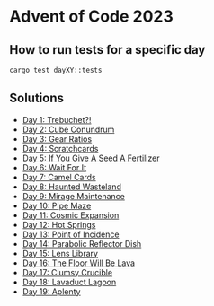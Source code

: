 # Advent of Code 2023

## How to run tests for a specific day

```bash
cargo test dayXY::tests
```

## Solutions

- [Day 1: Trebuchet?!](./src/day1.rs)
- [Day 2: Cube Conundrum](./src/day2.rs)
- [Day 3: Gear Ratios](./src/day3.rs)
- [Day 4: Scratchcards](./src/day4.rs)
- [Day 5: If You Give A Seed A Fertilizer](./src/day5.rs)
- [Day 6: Wait For It](./src/day6.rs)
- [Day 7: Camel Cards](./src/day7.rs)
- [Day 8: Haunted Wasteland](./src/day8.rs)
- [Day 9: Mirage Maintenance](./src/day9.rs)
- [Day 10: Pipe Maze](./src/day10.rs)
- [Day 11: Cosmic Expansion](./src/day11.rs)
- [Day 12: Hot Springs](./src/day12.rs)
- [Day 13: Point of Incidence](./src/day13.rs)
- [Day 14: Parabolic Reflector Dish](./src/day14.rs)
- [Day 15: Lens Library](./src/day15.rs)
- [Day 16: The Floor Will Be Lava](./src/day16.rs)
- [Day 17: Clumsy Crucible](./src/day17.rs)
- [Day 18: Lavaduct Lagoon](./src/day18.rs)
- [Day 19: Aplenty](./src/day19.rs)
